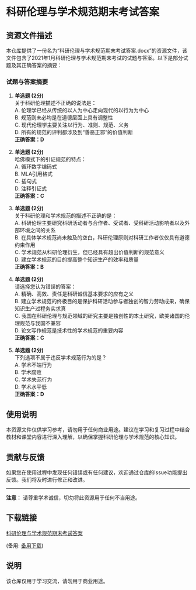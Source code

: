 # 科研伦理与学术规范期末考试答案

## 资源文件描述

本仓库提供了一份名为“科研伦理与学术规范期末考试答案.docx”的资源文件，该文件包含了2021年1月科研伦理与学术规范期末考试的试题与答案。以下是部分试题及其正确答案的摘要：

### 试题与答案摘要

1. **单选题 (2分)**  
   关于科研伦理描述不正确的说法是：  
   A. 伦理学已经从传统的以人为中心走向现代的以行为为中心  
   B. 规范则未必均是在道德层面上具有调整性  
   C. 现代伦理学主要关注以行为、准则、规范、义务  
   D. 所有的规范的评判都涉及到“善恶正邪”的价值判断  
   **正确答案：D**

2. **单选题 (2分)**  
   哈佛模式下的引证规范的特点：  
   A. 循环数字编码式  
   B. MLA引用格式  
   C. 插句式  
   D. 注释引证式  
   **正确答案：C**

3. **单选题 (2分)**  
   关于科研伦理和学术规范的描述不正确的是：  
   A. 科研伦理主要研究科研活动者与合作者、受试者、受科研活动影响者以及外部环境之间的关系  
   B. 在具体学术规范尚未触及的空白，科研伦理原则对科研工作者仅仅具有道德约束作用  
   C. 学术规范从科研伦理衍生，但已经具有超出价值判断的规范意义  
   D. 建立学术规范的目的提高整个知识生产的效率和质量  
   **正确答案：B**

4. **单选题 (2分)**  
   请选择您认为错误的答案：  
   A. 精确、高效、责任是科研诚信基本要求的应有之义  
   B. 建立学术规范的终极目的是保护科研活动参与者独创的智力劳动成果，确保知识生产过程务实求真  
   C. 我国在科研伦理与规范领域的研究主要是独创性的本土研究，欧美诸国的伦理规范与我国不兼容  
   D. 论文写作规范是技术性的学术规范的重要内容  
   **正确答案：C**

5. **单选题 (2分)**  
   下列选项不属于违反学术规范行为的是？  
   A. 学术不端行为  
   B. 学术腐败  
   C. 学术失范行为  
   D. 学术水平低  
   **正确答案：D**

## 使用说明

本资源文件仅供学习参考，请勿用于任何商业用途。建议在学习和复习过程中结合教材和课堂内容进行深入理解，以确保掌握科研伦理与学术规范的核心知识。

## 贡献与反馈

如果您在使用过程中发现任何错误或有任何建议，欢迎通过仓库的Issue功能提出反馈。我们将及时进行修正和改进。

---

**注意：** 请尊重学术诚信，切勿将此资源用于任何不当用途。

## 下载链接
[科研伦理与学术规范期末考试答案](https://pan.quark.cn/s/fbc9035adea4) 

(备用: [备用下载](https://pan.baidu.com/s/1qgTZDY8KGSF29WA7DzyLJg?pwd=1234))

## 说明

该仓库仅用于学习交流，请勿用于商业用途。
